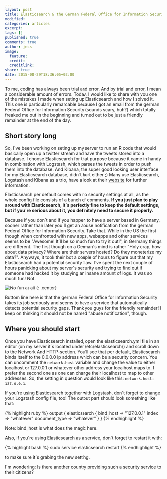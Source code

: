```yaml
---
layout: post
title: Elasticsearch & the German Federal Office for Information Security
modified:
categories: articles
excerpt:
tags: []
published: true
comments: true
author: jess
image:
  feature:
  credit:
  creditlink:
share: true
date: 2015-08-29T18:36:05+02:00
---
```


<span class = "dropcap">T</span>o me, coding has always been trial and error. And by trial and error, I mean a considerable amount of errors. Today, I would like to share with you one of the mistakes I made when seting up Elasticsearch and how I solved it. This one is particularly remarcable because I got an email from the german Federal Office for Information Security (sounds scary, huh?) which totally freaked me out in the beginning and turned out to be just a friendly remainder at the end of the day.

## Short story long
So, I´ve been working on seting up my server to run an R code that would basically open up a twitter stream and have the tweets stored into a database. I choose Elasticsearch for that purpose because it came in handy in combination with Logstash, which parses the tweets in order to push them into the database. And Kibana, the super good looking user interface for my Elasticsearch database, didn´t hurt either ;) Many use Elasticsearch, Logstash and Kibana as a trio, have a look at their [website](https://www.elastic.co/de/) for further information. 
 
Elasticsearch per default comes with no security settings at all, as the whole config file consists of a bunch of comments. **If you just plan to play around with Elasticsearch, it´s perfectly fine to keep the default settings, but if you´re serious about it, you definitely need to secure it properly.** 
 
Because if you don´t and if you happen to have a server based in Germany, sooner rather than later you´ll get an abuse notification from the german Federal Office for Information Security. Take that.
While in the US the first though when confronted with new apps, webapps and other services seems to be "Awesome! It´ll be so much fun to try it out!", in Germany things are different. The first though on a German´s mind is rather "Holy crap, how about data privacy? Where are their servers hosted? Do they moneterize my data?". Anyways, it took their bot a couple of hours to figure out that my Elasticsearch had a potential security flaw. I´ve spent the next couple of hours panicking about my server´s security and trying to find out if someone had hacked it by studying an insane amount of logs. It was so much fun! Not. 

![No fun at all](http://i.imgur.com/Dz3nk.jpg)
{: .center}

Buttom line here is that the german Federal Office for Information Security takes its job seriously and seems to have a service that automatically detects potential security gaps. Thank you guys for the friendly remainder! I keep on thinking it should not be named "abuse notification", though.
 
## Where you should start
Once you have Elasticsearch installed, open the elasticsearch.yml file in an editor (on my server it´s located under /etc/elasticsearch/) and scroll down to the Network And HTTP-section. You´ll see that per default, Elasticsearch binds itself to the 0.0.0.0 ip address which can be a security concern. You can uncomment the `network.host` variable and change the value to either localhost or 127.0.0.1 or whatever other address your localhost maps to. I prefer the second one as one can change their localhost to map to other addresses. So, the setting in question would look like this: `network.host: 127.0.0.1`.
 
If you´re using Elasticsearch together with Logstash, don´t forget to change your Logstash config file, too! The output part should look something like that: 

{% highlight ruby %}
output {
    elasticsearch {
        bind_host => "127.0.0.1"
        index => "whatever"
        document_type => "whatever"
    }
}
{% endhighlight %}
 
Note: bind_host is what does the magic here. 

Also, if you´re using Elasticsearch as a service, don´t forget to restart it with:

{% highlight bash %}
sudo service elasticsearch restart
{% endhighlight %}

to make sure it´s grabing the new setting. 
 
 
I´m wondering: Is there another country providing such a security service to their citizens?
